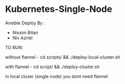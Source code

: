 # Kubernetes-Single-Node

Ansible Deploy By :  
 - Nissim Bitan
 - Niv Azriel 

TO RUN:

without flannel - 
	cd scripts/ && ./deploy-local-cluster.sh

with flannel -
	cd script/ && ./deploy-cluster.sh


in local cluser (single node) you dont need flannel


